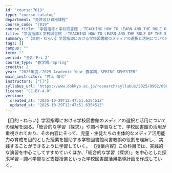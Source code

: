 ```yaml
---
id: "course:7019"
type: "course-catalog"
department: "免許及び資格課程"
course_code: "7019"
course_title: "学習指導と学校図書館 ／TEACHING HOW TO LEARN AND THE ROLE OF THE SCHOOL LIBRARY"
title: "学習指導と学校図書館 ／TEACHING HOW TO LEARN AND THE ROLE OF THE SCHOOL LIBRARY"
summary: "【目的・ねらい】学習指導における学校図書館のメディアの選択と活用についての理解を図る。「総合的な学習（探求）」や調べ学習などで、学校図書館の活用が重視されており、その内容にそって、児童・生徒たちの主体的なメディア活用能力の育成を目的とした授…"
tags: []
campus: ""
term: ""
period: "金2／Fri 2"
course_type: "春学期／Spring"
credits: 2
year: "2025年度／2025 Academic Year 春学期／SPRING SEMESTER"
main_instructor: "井上 靖代"
instructors: ["[]"]
syllabus_url: "https://www.dokkyo.ac.jp/research/syllabus/2025/0902/0902_07019_ja_JP.html"
license: "CC-BY-4.0"
version:
  created_at: "2025-10-29T12:47:51.635451Z"
  updated_at: "2025-10-29T12:47:51.635451Z"
---
```

【目的・ねらい】学習指導における学校図書館のメディアの選択と活用についての理解を図る。「総合的な学習（探求）」や調べ学習などで、学校図書館の活用が重視されており、その内容にそって、児童・生徒たちの主体的なメディア活用能力の育成を目的とした授業を援助する学校図書館司書教諭の役割を理解し、 実践することができるように学習していく。 【授業内容】この科目では、実践的な演習を中心にしてすすめていくほか、「総合的な学習（探求）」を中心とした探求学習・調べ学習など支援授業といった学校図書館活用指導計画を作成していく。

